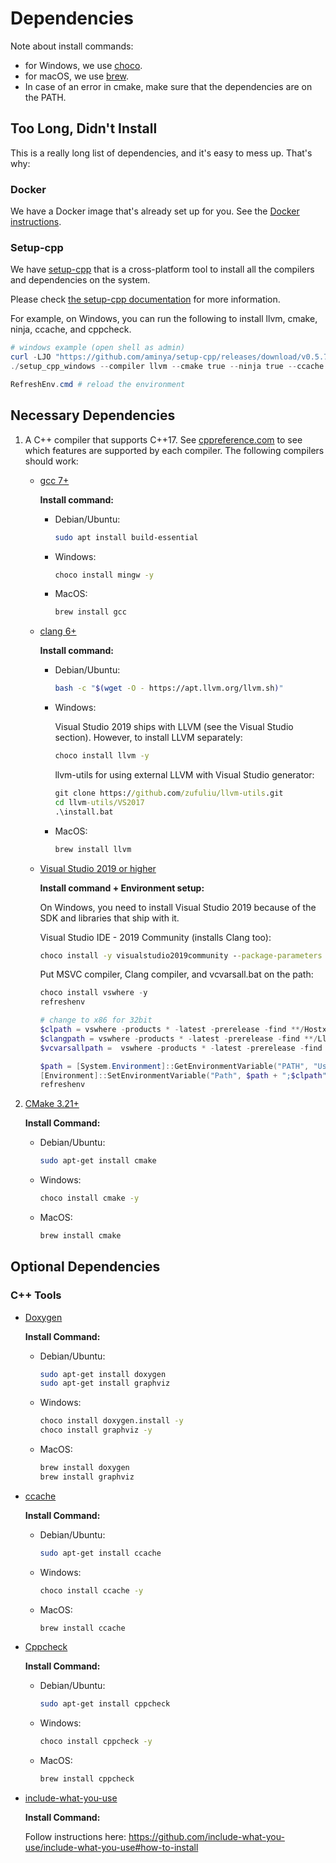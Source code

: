 # Dependencies

Note about install commands:

- for Windows, we use [choco](https://chocolatey.org/install).
- for macOS, we use [brew](https://brew.sh/).
- In case of an error in cmake, make sure that the dependencies are on the PATH.

## Too Long, Didn't Install

This is a really long list of dependencies, and it's easy to mess up. That's why:

### Docker

We have a Docker image that's already set up for you. See the [Docker instructions](./README_docker.md).

### Setup-cpp

We have [setup-cpp](https://github.com/aminya/setup-cpp) that is a cross-platform tool to install all the compilers and dependencies on the system.

Please check [the setup-cpp documentation](https://github.com/aminya/setup-cpp) for more information.

For example, on Windows, you can run the following to install llvm, cmake, ninja, ccache, and cppcheck.

```ps1
# windows example (open shell as admin)
curl -LJO "https://github.com/aminya/setup-cpp/releases/download/v0.5.7/setup_cpp_windows.exe"
./setup_cpp_windows --compiler llvm --cmake true --ninja true --ccache true --cppcheck true

RefreshEnv.cmd # reload the environment
```

## Necessary Dependencies

1. A C++ compiler that supports C++17.
See [cppreference.com](https://en.cppreference.com/w/cpp/compiler_support)
to see which features are supported by each compiler.
The following compilers should work:

    - [gcc 7+](https://gcc.gnu.org/)

        **Install command:**

        - Debian/Ubuntu:

          ```bash
          sudo apt install build-essential
          ```

        - Windows:

          ```cmd
          choco install mingw -y
          ```

        - MacOS:

          ```bash
          brew install gcc
          ```

    - [clang 6+](https://clang.llvm.org/)

        **Install command:**

        - Debian/Ubuntu:

           ```bash
           bash -c "$(wget -O - https://apt.llvm.org/llvm.sh)"
           ```

        - Windows:

          Visual Studio 2019 ships with LLVM (see the Visual Studio section). However, to install LLVM separately:

          ```cmd
          choco install llvm -y
          ```

          llvm-utils for using external LLVM with Visual Studio generator:

          ```cmd
          git clone https://github.com/zufuliu/llvm-utils.git
          cd llvm-utils/VS2017
          .\install.bat
          ```

        - MacOS:

           ```bash
           brew install llvm
           ```

    - [Visual Studio 2019 or higher](https://visualstudio.microsoft.com/)

        **Install command + Environment setup:**

        On Windows, you need to install Visual Studio 2019 because of the SDK and libraries that ship with it.

        Visual Studio IDE - 2019 Community (installs Clang too):

        ```cmd
        choco install -y visualstudio2019community --package-parameters "add Microsoft.VisualStudio.Workload.NativeDesktop --includeRecommended --includeOptional --passive --locale en-US"
        ```

        Put MSVC compiler, Clang compiler, and vcvarsall.bat on the path:

        ```powershell
        choco install vswhere -y
        refreshenv

        # change to x86 for 32bit
        $clpath = vswhere -products * -latest -prerelease -find **/Hostx64/x64/*
        $clangpath = vswhere -products * -latest -prerelease -find **/Llvm/bin/*
        $vcvarsallpath =  vswhere -products * -latest -prerelease -find **/Auxiliary/Build/*

        $path = [System.Environment]::GetEnvironmentVariable("PATH", "User")
        [Environment]::SetEnvironmentVariable("Path", $path + ";$clpath" + ";$clangpath" + ";$vcvarsallpath", "User")
        refreshenv
        ```

2. [CMake 3.21+](https://cmake.org/)

    **Install Command:**

    - Debian/Ubuntu:

       ```bash
       sudo apt-get install cmake
       ```

    - Windows:

       ```cmd
       choco install cmake -y
       ```

    - MacOS:

       ```bash
       brew install cmake
       ```

## Optional Dependencies

### C++ Tools

- [Doxygen](http://doxygen.nl/)

    **Install Command:**

  - Debian/Ubuntu:

       ```bash
       sudo apt-get install doxygen
       sudo apt-get install graphviz
       ```

  - Windows:

       ```cmd
       choco install doxygen.install -y
       choco install graphviz -y
       ```

  - MacOS:

       ```bash
       brew install doxygen
       brew install graphviz
       ```

- [ccache](https://ccache.dev/)

    **Install Command:**

  - Debian/Ubuntu:

       ```bash
       sudo apt-get install ccache
       ```

  - Windows:

       ```cmd
       choco install ccache -y
       ```

  - MacOS:

       ```bash
       brew install ccache
       ```

- [Cppcheck](http://cppcheck.sourceforge.net/)

    **Install Command:**

  - Debian/Ubuntu:

       ```bash
       sudo apt-get install cppcheck
       ```

  - Windows:

       ```cmd
       choco install cppcheck -y
       ```

  - MacOS:

       ```bash
       brew install cppcheck
       ```

- [include-what-you-use](https://include-what-you-use.org/)

     **Install Command:**

     Follow instructions here:
     <https://github.com/include-what-you-use/include-what-you-use#how-to-install>
